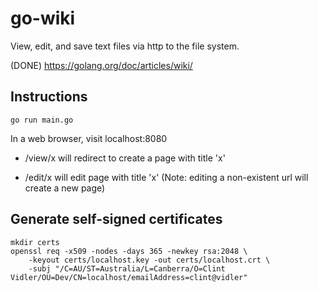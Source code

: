 # go-wiki

View, edit, and save text files via http to the file system.

(DONE) https://golang.org/doc/articles/wiki/

## Instructions

`go run main.go`

In a web browser, visit localhost:8080

- /view/x will redirect to create a page with title 'x'

- /edit/x will edit page with title 'x' (Note: editing a non-existent url will create a new page)

## Generate self-signed certificates

```
mkdir certs
openssl req -x509 -nodes -days 365 -newkey rsa:2048 \
    -keyout certs/localhost.key -out certs/localhost.crt \
    -subj "/C=AU/ST=Australia/L=Canberra/O=Clint Vidler/OU=Dev/CN=localhost/emailAddress=clint@vidler"
```
